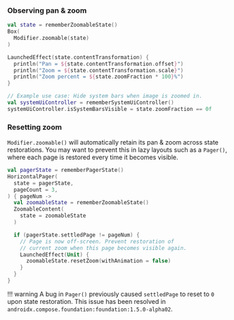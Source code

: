 ### Observing pan & zoom

```kotlin
val state = rememberZoomableState()
Box(
  Modifier.zoomable(state)
)

LaunchedEffect(state.contentTransformation) {
  println("Pan = ${state.contentTransformation.offset}")
  println("Zoom = ${state.contentTransformation.scale}")
  println("Zoom percent = ${state.zoomFraction * 100}%")
}

// Example use case: Hide system bars when image is zoomed in.
val systemUiController = rememberSystemUiController()
systemUiController.isSystemBarsVisible = state.zoomFraction == 0f
```

### Resetting zoom
`Modifier.zoomable()` will automatically retain its pan & zoom across state restorations. You may want to prevent this in lazy layouts such as a `Pager()`, where each page is restored every time it becomes visible. 

```kotlin hl_lines="15"
val pagerState = rememberPagerState()
HorizontalPager(
  state = pagerState,
  pageCount = 3,
) { pageNum ->
  val zoomableState = rememberZoomableState()
  ZoomableContent(
    state = zoomableState
  )

  if (pagerState.settledPage != pageNum) {
    // Page is now off-screen. Prevent restoration of 
    // current zoom when this page becomes visible again.
    LaunchedEffect(Unit) {
      zoomableState.resetZoom(withAnimation = false)
    }
  }
}
```

!!! warning
    A bug in `Pager()` previously caused `settledPage` to reset to `0` upon state restoration. This issue has been resolved in `androidx.compose.foundation:foundation:1.5.0-alpha02`.
